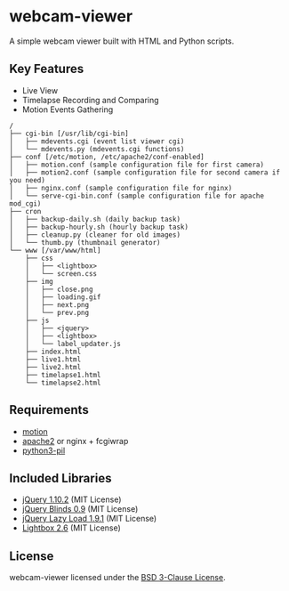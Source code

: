 webcam-viewer
=============

A simple webcam viewer built with HTML and Python scripts.

## Key Features

* Live View
* Timelapse Recording and Comparing
* Motion Events Gathering

```
/
├── cgi-bin [/usr/lib/cgi-bin]
│   ├── mdevents.cgi (event list viewer cgi)
│   └── mdevents.py (mdevents.cgi functions)
├── conf [/etc/motion, /etc/apache2/conf-enabled]
│   ├── motion.conf (sample configuration file for first camera)
│   ├── motion2.conf (sample configuration file for second camera if you need)
│   ├── nginx.conf (sample configuration file for nginx)
│   └── serve-cgi-bin.conf (sample configuration file for apache mod_cgi)
├── cron
│   ├── backup-daily.sh (daily backup task)
│   ├── backup-hourly.sh (hourly backup task)
│   ├── cleanup.py (cleaner for old images)
│   └── thumb.py (thumbnail generator)
└── www [/var/www/html]
    ├── css
    │   ├── <lightbox>
    │   └── screen.css
    ├── img
    │   ├── close.png
    │   ├── loading.gif
    │   ├── next.png
    │   └── prev.png
    ├── js
    │   ├── <jquery>
    │   ├── <lightbox>
    │   └── label_updater.js
    ├── index.html
    ├── live1.html
    ├── live2.html
    ├── timelapse1.html
    └── timelapse2.html
```

## Requirements

* [motion](https://packages.debian.org/stable/motion)
* [apache2](https://packages.debian.org/stable/apache2) or nginx + fcgiwrap
* [python3-pil](https://packages.debian.org/stable/python3-pil)

## Included Libraries

* [jQuery 1.10.2](https://jquery.com/) (MIT License)
* [jQuery Blinds 0.9](http://www.littlewebthings.com/projects/blinds) (MIT License)
* [jQuery Lazy Load 1.9.1](http://www.appelsiini.net/projects/lazyload) (MIT License)
* [Lightbox 2.6](http://lokeshdhakar.com/projects/lightbox2/) (MIT License)

## License

webcam-viewer licensed under the [BSD 3-Clause License](LICENSE).

